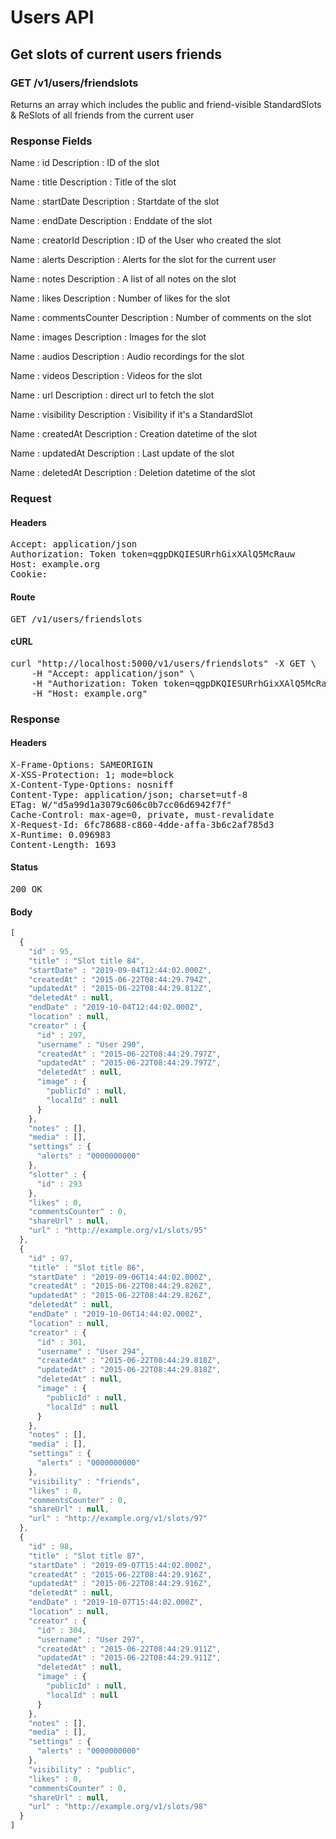 # Users API

## Get slots of current users friends

### GET /v1/users/friendslots

Returns an array which includes the public and friend-visible StandardSlots &amp; ReSlots of all friends from the current user

### Response Fields

Name : id
Description : ID of the slot

Name : title
Description : Title of the slot

Name : startDate
Description : Startdate of the slot

Name : endDate
Description : Enddate of the slot

Name : creatorId
Description : ID of the User who created the slot

Name : alerts
Description : Alerts for the slot for the current user

Name : notes
Description : A list of all notes on the slot

Name : likes
Description : Number of likes for the slot

Name : commentsCounter
Description : Number of comments on the slot

Name : images
Description : Images for the slot

Name : audios
Description : Audio recordings for the slot

Name : videos
Description : Videos for the slot

Name : url
Description : direct url to fetch the slot

Name : visibility
Description : Visibility if it&#39;s a StandardSlot

Name : createdAt
Description : Creation datetime of the slot

Name : updatedAt
Description : Last update of the slot

Name : deletedAt
Description : Deletion datetime of the slot

### Request

#### Headers

<pre>Accept: application/json
Authorization: Token token=qgpDKQIESURrhGixXAlQ5McRauw
Host: example.org
Cookie: </pre>

#### Route

<pre>GET /v1/users/friendslots</pre>

#### cURL

<pre class="request">curl &quot;http://localhost:5000/v1/users/friendslots&quot; -X GET \
	-H &quot;Accept: application/json&quot; \
	-H &quot;Authorization: Token token=qgpDKQIESURrhGixXAlQ5McRauw&quot; \
	-H &quot;Host: example.org&quot;</pre>

### Response

#### Headers

<pre>X-Frame-Options: SAMEORIGIN
X-XSS-Protection: 1; mode=block
X-Content-Type-Options: nosniff
Content-Type: application/json; charset=utf-8
ETag: W/&quot;d5a99d1a3079c606c0b7cc06d6942f7f&quot;
Cache-Control: max-age=0, private, must-revalidate
X-Request-Id: 6fc78688-c860-4dde-affa-3b6c2af785d3
X-Runtime: 0.096983
Content-Length: 1693</pre>

#### Status

<pre>200 OK</pre>

#### Body

```javascript
[
  {
    "id" : 95,
    "title" : "Slot title 84",
    "startDate" : "2019-09-04T12:44:02.000Z",
    "createdAt" : "2015-06-22T08:44:29.794Z",
    "updatedAt" : "2015-06-22T08:44:29.812Z",
    "deletedAt" : null,
    "endDate" : "2019-10-04T12:44:02.000Z",
    "location" : null,
    "creator" : {
      "id" : 297,
      "username" : "User 290",
      "createdAt" : "2015-06-22T08:44:29.797Z",
      "updatedAt" : "2015-06-22T08:44:29.797Z",
      "deletedAt" : null,
      "image" : {
        "publicId" : null,
        "localId" : null
      }
    },
    "notes" : [],
    "media" : [],
    "settings" : {
      "alerts" : "0000000000"
    },
    "slotter" : {
      "id" : 293
    },
    "likes" : 0,
    "commentsCounter" : 0,
    "shareUrl" : null,
    "url" : "http://example.org/v1/slots/95"
  },
  {
    "id" : 97,
    "title" : "Slot title 86",
    "startDate" : "2019-09-06T14:44:02.000Z",
    "createdAt" : "2015-06-22T08:44:29.826Z",
    "updatedAt" : "2015-06-22T08:44:29.826Z",
    "deletedAt" : null,
    "endDate" : "2019-10-06T14:44:02.000Z",
    "location" : null,
    "creator" : {
      "id" : 301,
      "username" : "User 294",
      "createdAt" : "2015-06-22T08:44:29.818Z",
      "updatedAt" : "2015-06-22T08:44:29.818Z",
      "deletedAt" : null,
      "image" : {
        "publicId" : null,
        "localId" : null
      }
    },
    "notes" : [],
    "media" : [],
    "settings" : {
      "alerts" : "0000000000"
    },
    "visibility" : "friends",
    "likes" : 0,
    "commentsCounter" : 0,
    "shareUrl" : null,
    "url" : "http://example.org/v1/slots/97"
  },
  {
    "id" : 98,
    "title" : "Slot title 87",
    "startDate" : "2019-09-07T15:44:02.000Z",
    "createdAt" : "2015-06-22T08:44:29.916Z",
    "updatedAt" : "2015-06-22T08:44:29.916Z",
    "deletedAt" : null,
    "endDate" : "2019-10-07T15:44:02.000Z",
    "location" : null,
    "creator" : {
      "id" : 304,
      "username" : "User 297",
      "createdAt" : "2015-06-22T08:44:29.911Z",
      "updatedAt" : "2015-06-22T08:44:29.911Z",
      "deletedAt" : null,
      "image" : {
        "publicId" : null,
        "localId" : null
      }
    },
    "notes" : [],
    "media" : [],
    "settings" : {
      "alerts" : "0000000000"
    },
    "visibility" : "public",
    "likes" : 0,
    "commentsCounter" : 0,
    "shareUrl" : null,
    "url" : "http://example.org/v1/slots/98"
  }
]
```
